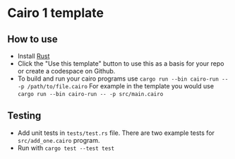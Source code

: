 # Cairo 1 template

## How to use

* Install [Rust](https://www.rust-lang.org/tools/install)
* Click the "Use this template" button to use this as a basis for your repo or create a codespace on Github.
* To build and run your cairo programs use `cargo run --bin cairo-run -- -p /path/to/file.cairo` For example in the template you would use `cargo run --bin cairo-run -- -p src/main.cairo`

## Testing

* Add unit tests in `tests/test.rs` file. There are two example tests for `src/add_one.cairo` program.
* Run with `cargo test --test test`
